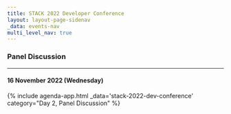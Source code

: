 ```yaml
---
title: STACK 2022 Developer Conference
layout: layout-page-sidenav
_data: events-nav
multi_level_nav: true
---
```


<!-- Header -->
### Panel Discussion

<hr />

#### 16 November 2022 (Wednesday)

{% include agenda-app.html
    _data='stack-2022-dev-conference'
    category="Day 2, Panel Discussion"
%}
<br />